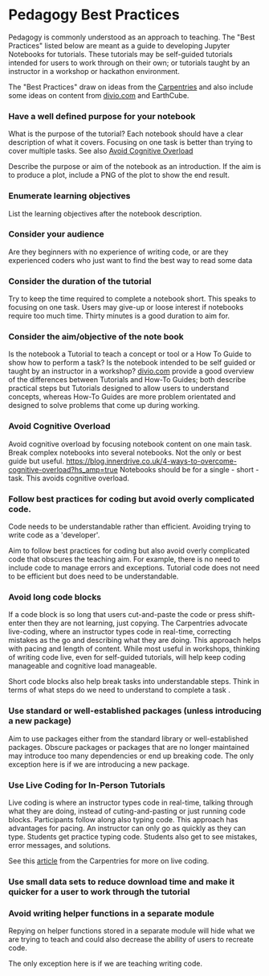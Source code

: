 # Pedagogy Best Practices
Pedagogy is commonly understood as an approach to teaching.  The "Best Practices" listed below are meant as a guide
to developing Jupyter Notebooks for tutorials.  These tutorials may be self-guided tutorials intended for users to work through
on their own; or tutorials taught by an instructor in a workshop or hackathon environment.

The "Best Practices" draw on ideas from the [Carpentries](https://software-carpentry.org/) and also include some ideas on
content from [divio.com](divio.com) and EarthCube.

### Have a well defined purpose for your notebook
What is the purpose of the tutorial?  Each notebook should have a clear description of what it covers.  Focusing on one task
is better than trying to cover multiple tasks.  See also [Avoid Cognitive Overload](#avoid-cognitive-overload)

Describe the purpose or aim of the notebook as an introduction.  If the aim is to produce a plot, include a PNG of the plot to show
the end result.

### Enumerate learning objectives
List the learning objectives after the notebook description.

### Consider your audience
Are they beginners with no experience of writing code, or are they experienced coders who just want to find the best way to read some data 

### Consider the duration of the tutorial
Try to keep the time required to complete a notebook short.  This speaks to focusing on one task.  Users may give-up or loose interest if notebooks require too much time.
Thirty minutes is a good duration to aim for.

### Consider the aim/objective of the note book
Is the notebook a Tutorial to teach a concept or tool or a How To Guide to show how to perform a task?  Is the notebook intended to be self guided or taught by an instructor in a workshop?
[divio.com](https://documentation.divio.com/structure/) provide a good overview of the differences between Tutorials and How-To Guides; both describe practical steps but Tutorials designed
to allow users to understand concepts, whereas How-To Guides are more problem orientated and designed to solve problems that come up during working.  


### Avoid Cognitive Overload 
Avoid cognitive overload by focusing notebook content on one main task.  Break complex notebooks into several notebooks.
Not the only or best guide but useful. https://blog.innerdrive.co.uk/4-ways-to-overcome-cognitive-overload?hs_amp=true
Notebooks should be for a single - short - task.  This avoids cognitive overload.

### Follow best practices for coding but avoid overly complicated code.
Code needs to be understandable rather than efficient.  Avoiding trying to write code as a 'developer'.

Aim to follow best practices for coding but also avoid overly complicated code that obscures the teaching aim.  For example, there is no need to
include code to manage errors and exceptions.  Tutorial code does not need to be efficient but does need to be understandable.

### Avoid long code blocks
If a code block is so long that users cut-and-paste the code or press shift-enter then they are not learning, just copying.  The Carpentries advocate live-coding,
where an instructor types code in real-time, correcting mistakes as the go and describing what they are doing.  This approach helps with pacing and length of content.
While most useful in workshops, thinking of writing code live, even for self-guided tutorials, will help keep coding manageable and cognitive load manageable.

Short code blocks also help break tasks into understandable steps.  Think in terms of what steps do we need to understand to complete a task <include and example here>.

### Use standard or well-established packages (unless introducing a new package)
Aim to use packages either from the standard library or well-established packages.  Obscure packages or packages that are no longer
maintained may introduce too many dependencies or end up breaking code.  The only exception here is if we are introducing a new package.

### Use Live Coding for In-Person Tutorials
Live coding is where an instructor types code in real-time, talking through what they are doing, instead of cuting-and-pasting or just running code blocks.  Participants follow along also typing code.  This approach has advantages for pacing.  An instructor can only go as quickly as they can type.  Students get practice typing code.  Students also get to see mistakes, error messages, and solutions.
  
See this [article](https://carpentries.github.io/instructor-training/17-live/) from the Carpentries for more on live coding. 
  
### Use small data sets to reduce download time and make it quicker for a user to work through the tutorial

### Avoid writing helper functions in a separate module
Repying on helper functions stored in a separate module will hide what we are trying to teach and could also decrease the ability of users to recreate code.

The only exception here is if we are teaching writing code.
